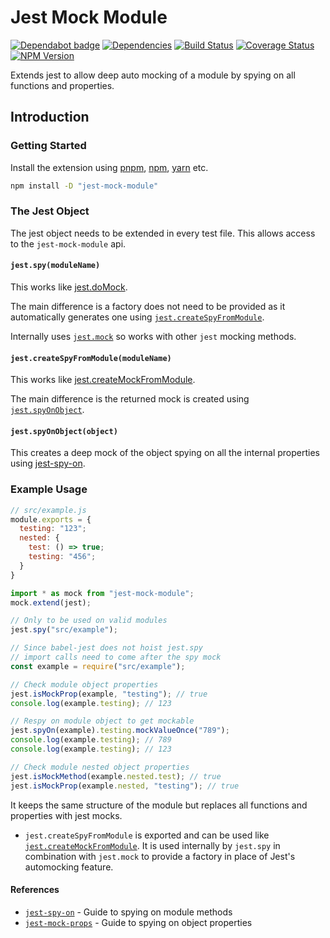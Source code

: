 # Jest Mock Module

[![Dependabot badge](https://badgen.net/github/dependabot/iamogbz/jest-mock-module/?icon=dependabot)](https://app.dependabot.com)
[![Dependencies](https://img.shields.io/librariesio/github/iamogbz/jest-mock-module)](https://github.com/iamogbz/jest-mock-module)
[![Build Status](https://github.com/iamogbz/jest-mock-module/workflows/Build/badge.svg)](https://github.com/iamogbz/jest-mock-module/actions)
[![Coverage Status](https://coveralls.io/repos/github/iamogbz/jest-mock-module/badge.svg?branch=refs/heads/master)](https://coveralls.io/github/iamogbz/jest-mock-module)
[![NPM Version](https://img.shields.io/npm/v/jest-mock-module.svg)](https://www.npmjs.com/package/jest-mock-module)

Extends jest to allow deep auto mocking of a module by spying on all functions and properties.

## Introduction

### Getting Started

Install the extension using [pnpm](https://pnpm.io/installation), [npm](https://docs.npmjs.com/cli/install.html), [yarn](https://yarnpkg.com/en/docs/usage) etc.

```sh
npm install -D "jest-mock-module"
```

### The Jest Object

The jest object needs to be extended in every test file. This allows access to the `jest-mock-module` api.

#### `jest.spy(moduleName)`

This works like [jest.doMock][jest-do-mock].

The main difference is a factory does not need to be provided as it automatically generates one using [`jest.createSpyFromModule`](#jestcreatespyfrommodulemodulename).

Internally uses [`jest.mock`][jest-mock] so works with other `jest` mocking methods.

#### `jest.createSpyFromModule(moduleName)`

This works like [jest.createMockFromModule][jest-create-mock].

The main difference is the returned mock is created using [`jest.spyOnObject`](#jestspyonobjectobject).

#### `jest.spyOnObject(object)`

This creates a deep mock of the object spying on all the internal properties using [jest-spy-on][jest-spyon-props].

### Example Usage

```js
// src/example.js
module.exports = {
  testing: "123";
  nested: {
    test: () => true;
    testing: "456";
  }
}
```

```js
import * as mock from "jest-mock-module";
mock.extend(jest);

// Only to be used on valid modules
jest.spy("src/example");

// Since babel-jest does not hoist jest.spy
// import calls need to come after the spy mock
const example = require("src/example");

// Check module object properties
jest.isMockProp(example, "testing"); // true
console.log(example.testing); // 123

// Respy on module object to get mockable
jest.spyOn(example).testing.mockValueOnce("789");
console.log(example.testing); // 789
console.log(example.testing); // 123

// Check module nested object properties
jest.isMockMethod(example.nested.test); // true
jest.isMockProp(example.nested, "testing"); // true
```

It keeps the same structure of the module but replaces all functions and properties with jest mocks.

- `jest.createSpyFromModule` is exported and can be used like [`jest.createMockFromModule`][jest-create-mock]. It is used internally by `jest.spy` in combination with `jest.mock` to provide a factory in place of Jest's automocking feature.

#### References

- [`jest-spy-on`][jest-spyon-method] - Guide to spying on module methods
- [`jest-mock-props`][jest-spyon-props] - Guide to spying on object properties

[jest-spyon-method]: https://jestjs.io/docs/en/jest-object#jestspyonobject-methodname
[jest-create-mock]: https://jestjs.io/docs/en/jest-object#jestcreatemockfrommodulemodulename
[jest-do-mock]: https://jestjs.io/docs/en/jest-object#jestdomockmodulename-factory-options
[jest-mock]: https://jestjs.io/docs/jest-object#jestmockmodulename-factory-options
[jest-spyon-props]: https://ogbizi.com/jest-mock-props#mock-properties
